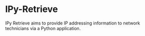 # IPy-Retrieve
IPy Retrieve aims to provide IP addressing information to network technicians via a Python application. 

